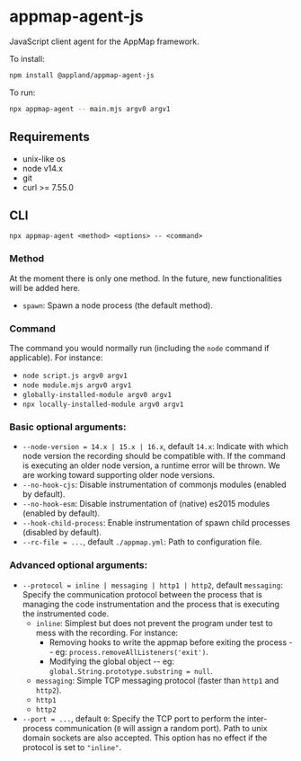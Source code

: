 # appmap-agent-js

JavaScript client agent for the AppMap framework.

To install:
```sh
npm install @appland/appmap-agent-js
```

To run:
```sh
npx appmap-agent -- main.mjs argv0 argv1
```

## Requirements

- unix-like os
- node v14.x
- git
- curl >= 7.55.0

## CLI

```text
npx appmap-agent <method> <options> -- <command>
```

### Method

At the moment there is only one method. In the future, new functionalities will be added here.

* `spawn`: Spawn a node process (the default method).

### Command

The command you would normally run (including the `node` command if applicable).
For instance:

* `node script.js argv0 argv1`
* `node module.mjs argv0 argv1`
* `globally-installed-module argv0 argv1`
* `npx locally-installed-module argv0 argv1`

### Basic optional arguments:

* `--node-version = 14.x | 15.x | 16.x`, default `14.x`: Indicate with which node version the recording should be compatible with. If the command is executing an older node version, a runtime error will be thrown. We are working toward supporting older node versions.
* `--no-hook-cjs`: Disable instrumentation of commonjs modules (enabled by default).
* `--no-hook-esm`: Disable instrumentation of (native) es2015 modules (enabled by default).
* `--hook-child-process`: Enable instrumentation of spawn child processes (disabled by default).
* `--rc-file = ...`, default `./appmap.yml`: Path to configuration file.

### Advanced optional arguments:

* `--protocol = inline | messaging | http1 | http2`, default `messaging`: Specify the communication protocol between the process that is managing the code instrumentation and the process that is executing the instrumented code.
  * `inline`: Simplest but does not prevent the program under test to mess with the recording. For instance:
    * Removing hooks to write the appmap before exiting the process -- eg: `process.removeAllListeners('exit')`.
    * Modifying the global object -- eg: `global.String.prototype.substring = null`.
  * `messaging`: Simple TCP messaging protocol (faster than `http1` and `http2`). 
  * `http1`
  * `http2`
* `--port = ...`, default `0`: Specify the TCP port to perform the inter-process communication (`0` will assign a random port). Path to unix domain sockets are also accepted. This option has no effect if the protocol is set to `"inline"`.
